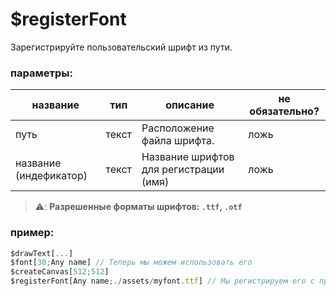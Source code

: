 # $registerFont
Зарегистрируйте пользовательский шрифт из пути.

### параметры:
| название         | тип     | описание                         | не обязательно?    |
| ------------ | -------- | ---------------------------------- | ----------- |
| путь         | текст   | Расположение файла шрифта.            | ложь       |
| название (индефикатор)       | текст   | Название шрифтов для регистрации (имя) | ложь       |

> ⚠️: **Разрешенные форматы шрифтов: `.ttf`, `.otf`**

### пример:

```js
$drawText[...]
$font[30;Any name] // Теперь мы можем использовать его
$createCanvas[512;512]
$registerFont[Any name;./assets/myfont.ttf] // Мы регистрируем его с произвольным именем
```
